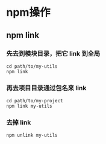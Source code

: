 # npm操作

## npm link

### 先去到模块目录，把它 link 到全局

```
cd path/to/my-utils
npm link
```

### 再去项目目录通过包名来 link

```
cd path/to/my-project
npm link my-utils
```

### 去掉 link

```
npm unlink my-utils
```